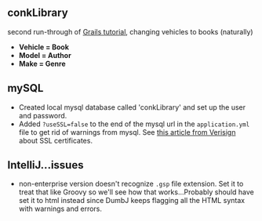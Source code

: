 ## conkLibrary
second run-through of [Grails tutorial](http://guides.grails.org/creating-your-first-grails-app/guide/index.html), changing vehicles to books (naturally)

- **Vehicle = Book**
- **Model = Author**
- **Make = Genre**

## mySQL

- Created local mysql database called 'conkLibrary' and set up the user and password. 
- Added `?useSSL=false` to the end of the mysql url in the `application.yml` file to get rid of warnings from mysql. 
See [this article from Verisign](https://www.verisign.com/en_US/website-presence/website-optimization/ssl-certificates/index.xhtml) about SSL certificates.

## IntelliJ...issues

- non-enterprise version doesn't recognize `.gsp` file extension. Set it to treat that like Groovy so we'll see how that works...Probably should have set it to html instead since DumbJ keeps flagging all the HTML syntax with warnings and errors.
